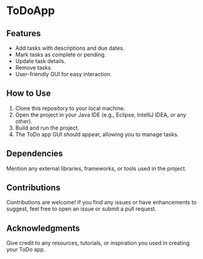 # ToDoApp

## Features

- Add tasks with descriptions and due dates.
- Mark tasks as complete or pending.
- Update task details.
- Remove tasks.
- User-friendly GUI for easy interaction.

## How to Use

1. Clone this repository to your local machine.
2. Open the project in your Java IDE (e.g., Eclipse, IntelliJ IDEA, or any other).
3. Build and run the project.
4. The ToDo app GUI should appear, allowing you to manage tasks.

## Dependencies

Mention any external libraries, frameworks, or tools used in the project.

## Contributions

Contributions are welcome! If you find any issues or have enhancements to suggest, feel free to open an issue or submit a pull request.

## Acknowledgments

Give credit to any resources, tutorials, or inspiration you used in creating your ToDo app.
